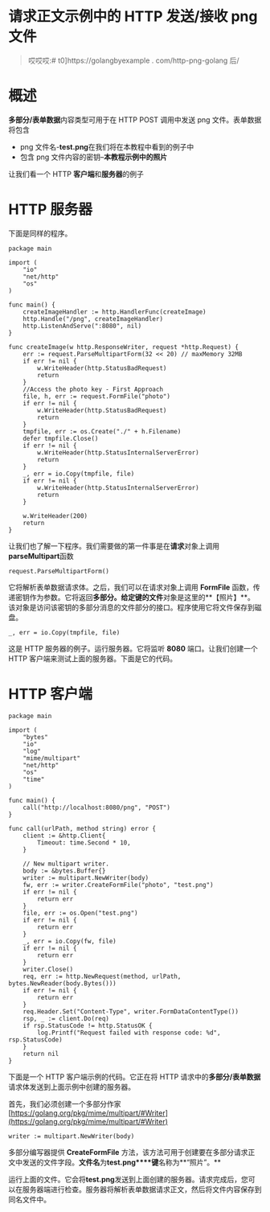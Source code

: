 # 请求正文示例中的 HTTP 发送/接收 png 文件

> 哎哎哎:# t0]https://golangbyexample . com/http-png-golang 后/

# **概述**

**多部分/表单数据**内容类型可用于在 HTTP POST 调用中发送 png 文件。表单数据将包含

*   png 文件名-**test.png**在我们将在本教程中看到的例子中
*   包含 png 文件内容的密钥–**本教程示例中的照片**

让我们看一个 HTTP **客户端**和**服务器**的例子

# **HTTP 服务器**

下面是同样的程序。

```
package main

import (
	"io"
	"net/http"
	"os"
)

func main() {
	createImageHandler := http.HandlerFunc(createImage)
	http.Handle("/png", createImageHandler)
	http.ListenAndServe(":8080", nil)
}

func createImage(w http.ResponseWriter, request *http.Request) {
	err := request.ParseMultipartForm(32 << 20) // maxMemory 32MB
	if err != nil {
		w.WriteHeader(http.StatusBadRequest)
		return
	}
	//Access the photo key - First Approach
	file, h, err := request.FormFile("photo")
	if err != nil {
		w.WriteHeader(http.StatusBadRequest)
		return
	}
	tmpfile, err := os.Create("./" + h.Filename)
	defer tmpfile.Close()
	if err != nil {
		w.WriteHeader(http.StatusInternalServerError)
		return
	}
	_, err = io.Copy(tmpfile, file)
	if err != nil {
		w.WriteHeader(http.StatusInternalServerError)
		return
	}

	w.WriteHeader(200)
	return
}
```

让我们也了解一下程序。我们需要做的第一件事是在**请求**对象上调用**parseMultipart**函数

```
request.ParseMultipartForm()
```

它将解析表单数据请求体。之后，我们可以在请求对象上调用 **FormFile** 函数，传递密钥作为参数。它将返回**多部分。给定键的文件**对象是这里的**【照片】**。该对象是访问该密钥的多部分消息的文件部分的接口。程序使用它将文件保存到磁盘。

```
_, err = io.Copy(tmpfile, file)
```

这是 HTTP 服务器的例子。运行服务器。它将监听 **8080** 端口。让我们创建一个 HTTP 客户端来测试上面的服务器。下面是它的代码。

# **HTTP 客户端**

```
package main

import (
	"bytes"
	"io"
	"log"
	"mime/multipart"
	"net/http"
	"os"
	"time"
)

func main() {
	call("http://localhost:8080/png", "POST")
}

func call(urlPath, method string) error {
	client := &http.Client{
		Timeout: time.Second * 10,
	}

	// New multipart writer.
	body := &bytes.Buffer{}
	writer := multipart.NewWriter(body)
	fw, err := writer.CreateFormFile("photo", "test.png")
	if err != nil {
		return err
	}
	file, err := os.Open("test.png")
	if err != nil {
		return err
	}
	_, err = io.Copy(fw, file)
	if err != nil {
		return err
	}
	writer.Close()
	req, err := http.NewRequest(method, urlPath, bytes.NewReader(body.Bytes()))
	if err != nil {
		return err
	}
	req.Header.Set("Content-Type", writer.FormDataContentType())
	rsp, _ := client.Do(req)
	if rsp.StatusCode != http.StatusOK {
		log.Printf("Request failed with response code: %d", rsp.StatusCode)
	}
	return nil
}
```

下面是一个 HTTP 客户端示例的代码。它正在将 HTTP 请求中的**多部分/表单数据**请求体发送到上面示例中创建的服务器。

首先，我们必须创建一个多部分作家[https://golang.org/pkg/mime/multipart/#Writer](https://golang.org/pkg/mime/multipart/#Writer)

```
writer := multipart.NewWriter(body)
```

多部分编写器提供 **CreateFormFile** 方法，该方法可用于创建要在多部分请求正文中发送的文件字段。**文件名**为**test.png****键**名称为**“照片”。**

运行上面的文件。它会将**test.png**发送到上面创建的服务器。请求完成后，您可以在服务器端进行检查。服务器将解析表单数据请求正文，然后将文件内容保存到同名文件中。